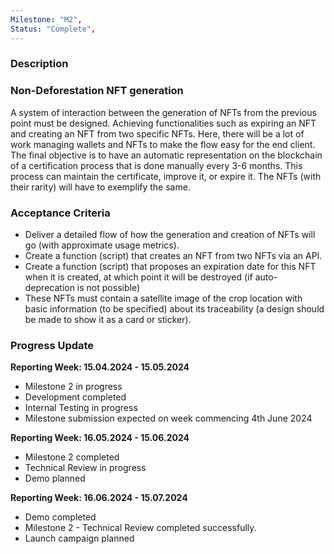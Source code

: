 ```yaml
---
Milestone: "M2",
Status: "Complete",
---
```

<!--lang:en--> 
### Description

### Non-Deforestation NFT generation

A system of interaction between the generation of NFTs from the previous point must be designed. Achieving functionalities such as expiring an NFT and creating an NFT from two specific NFTs. Here, there will be a lot of work managing wallets and NFTs to make the flow easy for the end client. The final objective is to have an automatic representation on the blockchain of a certification process that is done manually every 3-6 months. This process can maintain the certificate, improve it, or expire it. The NFTs (with their rarity) will have to exemplify the same.


### Acceptance Criteria

- Deliver a detailed flow of how the generation and creation of NFTs will go (with approximate usage metrics).
- Create a function (script) that creates an NFT from two NFTs via an API.
- Create a function (script) that proposes an expiration date for this NFT when it is created, at which point it will be destroyed (if auto-deprecation is not possible)
- These NFTs must contain a satellite image of the crop location with basic information (to be specified) about its traceability (a design should be made to show it as a card or sticker).

### Progress Update

**Reporting Week: 15.04.2024 - 15.05.2024**
- Milestone 2 in progress
- Development completed
- Internal Testing in progress
- Milestone submission expected on week commencing 4th June 2024

**Reporting Week: 16.05.2024 - 15.06.2024**
- Milestone 2 completed
- Technical Review in progress
- Demo planned 

**Reporting Week: 16.06.2024 - 15.07.2024**
- Demo completed
- Milestone 2 - Technical Review completed successfully.
- Launch campaign planned
